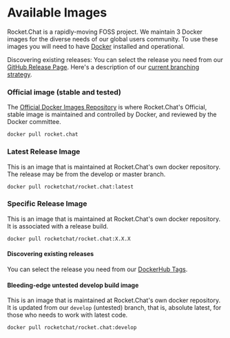 # Available Images

Rocket.Chat is a rapidly-moving FOSS project. We maintain 3 Docker images for the diverse needs of our global users community. To use these images you will need to have [Docker](https://docs.docker.com/engine/installation/) installed and operational.

Discovering existing releases: You can select the release you need from our [GitHub Release Page](https://github.com/RocketChat/Rocket.Chat/releases). Here's a description of our [current branching strategy](/6.%20Developer%20Guides%2FBranches%20and%20Releases/).

### Official image (stable and tested)
The [Official Docker Images Repository](https://docs.docker.com/docker-hub/official_repos/) is where Rocket.Chat's Official, stable image is maintained and controlled by Docker, and reviewed by the Docker committee.

```
docker pull rocket.chat
```

### Latest Release Image
This is an image that is maintained at Rocket.Chat's own docker repository. The release may be from the develop or master branch.

```
docker pull rocketchat/rocket.chat:latest
```

### Specific Release Image
This is an image that is maintained at Rocket.Chat's own docker repository. It is associated with a release build.

```
docker pull rocketchat/rocket.chat:X.X.X
```

#### Discovering existing releases

You can select the release you need from our [DockerHub Tags](https://hub.docker.com/r/rocketchat/rocket.chat/tags/).

#### Bleeding-edge untested develop build image

This is an image that is maintained at Rocket.Chat's own docker repository. It is updated from our `develop` (untested) branch, that is, absolute latest, for those who needs to work with latest code.

```
docker pull rocketchat/rocket.chat:develop
```
